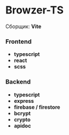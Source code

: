# Browzer-TS

Сборщик: **Vite**

### Frontend
  - **typescript**
  - **react**
  - **scss**
  
### Backend 
  - **typescript**
  - **express**
  - **firebase / firestore**
  - **bcrypt**
  - **crypto**
  - **apidoc**
